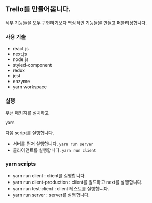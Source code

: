 ## **Trello를 만들어봅니다.**

세부 기능들을 모두 구현하기보다 핵심적인 기능들을 만들고 퍼블리싱합니다.

### **사용 기술**

* react.js
* next.js
* node.js
* styled-component
* redux
* jest
* enzyme
* yarn workspace

### **실행**

우선 패키지를 설치하고

`yarn`

다음 script를 실행합니다.

* 서버를 먼저 실행합니다. `yarn run server`
* 클라이언트를 실행합니다. `yarn run client`

### **yarn scripts**

* yarn run client : client를 실행합니다.
* yarn run client-production : client를 빌드하고 next를 실행합니다.
* yarn run test-client : client 테스트를 실행합니다.
* yarn run server : server를 실행합니다.
